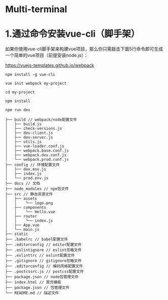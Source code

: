 # Multi-terminal

# 1.通过命令安装vue-cli（脚手架）

如果你使用vue-cli脚手架来构建vue项目，那么你只需敲击下面5行命令即可生成一个简单的vue项目（前提安装node.js）：

https://vuejs-templates.github.io/webpack

```shell
npm install -g vue-cli

vue init webpack my-project

cd my-project

npm install

npm run dev
```

```shell
├── build // webpack/node配置文件
│   ├── build.js
│   ├── check-versions.js
│   ├── dev-client.js
│   ├── dev-server.js
│   ├── utils.js
│   ├── vue-loader.conf.js
│   ├── webpack.base.conf.js
│   ├── webpack.dev.conf.js
│   └── webpack.prod.conf.js
├── config // 环境配置文件
│   ├── dev.env.js
│   ├── index.js
│   └── prod.env.js
├── docs // 文档
├── node_modules // npm包文件
├── src // 静态资源文件
│   ├── assets
│   │    └── logo.png
│   ├── components 
│   │    └── Hello.vue 
│   ├── router
│   │    └── index.js 
│   ├── App.vue 
│   └── main.js
├── static
├── .babelrc // babel配置文件
├── .editorconfig // editor配置文件
├── .eslintignore // eslint忽略文件
├── .eslinttrc // eslint配置文件
├── .gitignore // gitignore忽略文件
├── .editorconfig // 编码风格配置文件
├── .postcssrc.js // postcss配置文件
├── package.json // node包管理文件
├── index.html // 首页模板
├── package.json // 包管理文件
└── README.md // 描述文件
```
